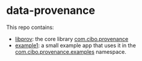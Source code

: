 data-provenance
===============

This repo contains:
- [libprov](https://github.com/cibotech/data-provenance/blob/master/provenance/): the core library [com.cibo.provenance](https://github.com/cibotech/data-provenance/tree/master/libprov/src/main/scala/com/cibo/provenance)
- [example1](https://github.com/cibotech/data-provenance/blob/master/example1/): a small example app that uses it in the [com.cibo.provenance.examples](https://github.com/cibotech/data-provenance/tree/master/example1/src/main/scala/com/cibo/provenance/example1) namespace.
